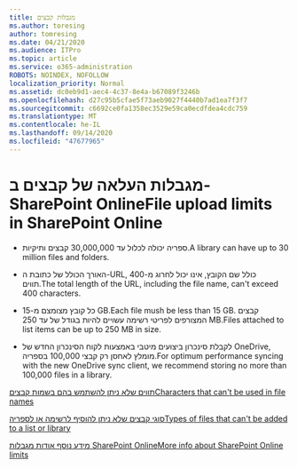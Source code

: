 ```yaml
---
title: מגבלות קבצים
ms.author: toresing
author: tomresing
ms.date: 04/21/2020
ms.audience: ITPro
ms.topic: article
ms.service: o365-administration
ROBOTS: NOINDEX, NOFOLLOW
localization_priority: Normal
ms.assetid: dc0eb9d1-aec4-4c37-8e4a-b67089f3246b
ms.openlocfilehash: d27c95b5cfae5f73aeb9027f4440b7ad1ea7f3f7
ms.sourcegitcommit: c6692ce0fa1358ec3529e59ca0ecdfdea4cdc759
ms.translationtype: MT
ms.contentlocale: he-IL
ms.lasthandoff: 09/14/2020
ms.locfileid: "47677965"
---
```

# <a name="file-upload-limits-in-sharepoint-online"></a><span data-ttu-id="e6c49-102">מגבלות העלאה של קבצים ב-SharePoint Online</span><span class="sxs-lookup"><span data-stu-id="e6c49-102">File upload limits in SharePoint Online</span></span>

- <span data-ttu-id="e6c49-103">ספריה יכולה לכלול עד 30,000,000 קבצים ותיקיות.</span><span class="sxs-lookup"><span data-stu-id="e6c49-103">A library can have up to 30 million files and folders.</span></span>
    
- <span data-ttu-id="e6c49-104">האורך הכולל של כתובת ה-URL, כולל שם הקובץ, אינו יכול לחרוג מ-400 תווים.</span><span class="sxs-lookup"><span data-stu-id="e6c49-104">The total length of the URL, including the file name, can't exceed 400 characters.</span></span>
    
- <span data-ttu-id="e6c49-105">כל קובץ מצומצם מ-15 GB.</span><span class="sxs-lookup"><span data-stu-id="e6c49-105">Each file mush be less than 15 GB.</span></span> <span data-ttu-id="e6c49-106">קבצים המצורפים לפריטי רשימה עשויים להיות בגודל של עד 250 MB.</span><span class="sxs-lookup"><span data-stu-id="e6c49-106">Files attached to list items can be up to 250 MB in size.</span></span>
    
- <span data-ttu-id="e6c49-107">לקבלת סינכרון ביצועים מיטבי באמצעות לקוח הסינכרון החדש של OneDrive, מומלץ לאחסן רק קבצי 100,000 בספריה.</span><span class="sxs-lookup"><span data-stu-id="e6c49-107">For optimum performance syncing with the new OneDrive sync client, we recommend storing no more than 100,000 files in a library.</span></span> 
    
[<span data-ttu-id="e6c49-108">תווים שלא ניתן להשתמש בהם בשמות קבצים</span><span class="sxs-lookup"><span data-stu-id="e6c49-108">Characters that can't be used in file names</span></span>](https://go.microsoft.com/fwlink/?linkid=866430)
  
[<span data-ttu-id="e6c49-109">סוגי קבצים שלא ניתן להוסיף לרשימה או לספריה</span><span class="sxs-lookup"><span data-stu-id="e6c49-109">Types of files that can't be added to a list or library</span></span>](https://go.microsoft.com/fwlink/?linkid=273757)
  
[<span data-ttu-id="e6c49-110">מידע נוסף אודות מגבלות SharePoint Online</span><span class="sxs-lookup"><span data-stu-id="e6c49-110">More info about SharePoint Online limits</span></span>](https://go.microsoft.com/fwlink/?linkid=271273)
  

